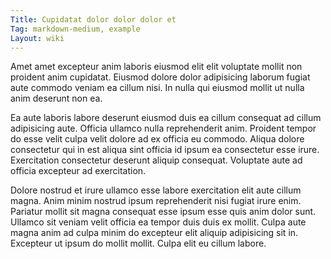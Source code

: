 ```yaml
---
Title: Cupidatat dolor dolor dolor et
Tag: markdown-medium, example
Layout: wiki
---
```

Amet amet excepteur anim laboris eiusmod elit elit voluptate mollit non proident anim cupidatat. Eiusmod dolore dolor adipisicing laborum fugiat aute commodo veniam ea cillum nisi. In nulla qui eiusmod mollit ut nulla anim deserunt non ea.

Ea aute laboris labore deserunt eiusmod duis ea cillum consequat ad cillum adipisicing aute. Officia ullamco nulla reprehenderit anim. Proident tempor do esse velit culpa velit dolore ad ex officia eu commodo. Aliqua dolore consectetur qui in est aliqua sint officia id ipsum ea consectetur esse irure. Exercitation consectetur deserunt aliquip consequat. Voluptate aute ad officia excepteur ad exercitation.

Dolore nostrud et irure ullamco esse labore exercitation elit aute cillum magna. Anim minim nostrud ipsum reprehenderit nisi fugiat irure enim. Pariatur mollit sit magna consequat esse ipsum esse quis anim dolor sunt. Ullamco sit veniam velit officia ea tempor duis duis ex mollit. Culpa aute magna anim ad culpa minim do excepteur elit aliquip adipisicing sit in. Excepteur ut ipsum do mollit mollit. Culpa elit eu cillum labore.